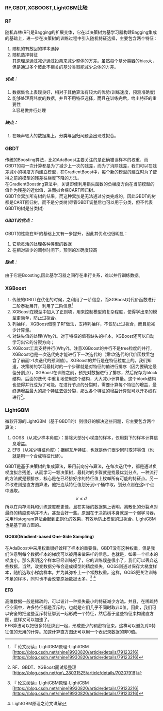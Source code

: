 ### RF,GBDT,XGBOOST,LightGBM比较

### RF

随机森林\(RF\)是Bagging的扩展变体，它在以决策树为基学习器构建Bagging集成的基础上，进一步在决策树的训练过程中引入随机特征选择，主要包含两个特征：  
1. 随机的有放回的样本选择  
2. 随机选择特征  
其原理是通过减少通过投票来减少整体的方差。虽然每个基分类器的bias大，但是通过多个彼此不相关的基分类器能减少总体的方差。

##### 优点：

1. 数据集合上表现良好，相对于其他算法有较大的优势\(训练速度，预测准确度\)  
2. 能够处理高纬度的数据，并且不用特征选择，而且在训练完后，给出特征的重要性  
   3.容易做并行处理 

##### 缺点：

1. 在噪声较大的数据集上，分类与回归问题会出现过拟合。  

### GBDT

传统的Boosting算法，比如AdaBoost主要关注的是正确错误样本的权重，而GBDT的每一次计算都是为了减少上一次的残差，而为了消除残差，我们可以在残差减小的梯度方向建立模型，在GradientBoost中，每个新的模型的建立时为了使得之前的模型的残差往梯度下降的方法。  
在GradientBoosting算法中，关键即使利用损失函数的负梯度方向在当前模型的值作为残差的近似值，进而拟合棵CART回归树。  
GBDT会累加所有树的结果，而这种累加是无法通过分类完成的，因此GBDT的树都是CART回归树，而不是分类树\(尽管GBDT调整后也可以用于分类，但不代表GBDT的树是分类树\)

##### GBDT的优点：

GBDT的性能在RF的基础上又有一步提升，因此其优点也很明显：  
1. 它能灵活的处理各种类型的数据  
2. 在相对较少的调参时间下，预测的准确度较高

##### 缺点：

由于它是Boosting,因此基学习器之间存在串行关系，难以并行训练数据。

### XGBoost

1. 传统的GBDT在优化的时候，之利用了一阶信息，而XGBoost对代价函数进行二阶泰勒展开，利用了二阶信息[^2]  
2. XGBoost在模型中加入了正则项，用来控制模型的复杂程度，使得学出来的模型更简单，防止过拟合。  
3. 列抽样， XGBoost借鉴了RF做法，支持列抽样，不仅防止过拟合，而且能减少计算量。  
4. 对缺失值的处理\(Why?\)。对于特征的值有缺失的样本，XGBoost还可以自动学习出它的分裂方向；
5. XGBoost工具支持并行\(Why?\)。注意XGBoost的并行不是tree粒度的并行，XGBoost也是一次迭代完才能进行下一次迭代的（第t次迭代的代价函数里包含了前面t-1次迭代的预测值）。XGBoost的并行是在特征粒度上的。我们知道，决策树的学习最耗时的一个步骤就是对特征的值进行排序（因为要确定最佳分割点），XGBoost在训练之前，预先对数据进行了排序，然后保存为block结构，后面的迭代 中重复地使用这个结构，大大减小计算量。这个block结构也使得并行成为了可能，在进行节点的分裂时，需要计算每个特征的增益，最终选增益最大的那个特征去做分裂，那么各个特征的增益计算就可以开多线程进行[^1]。

### LightGBM
微软开源的LightGBM（基于GBDT的）则很好的解决这些问题，它主要包含两个算法：
1. GOSS（从减少样本角度）：排除大部分小梯度的样本，仅用剩下的样本计算信息增益。
2. EFB（从减少特征角度）：捆绑互斥特征，也就是他们很少同时取非零值（也就是用一个合成特征代替）。

GBDT是基于决策树的集成算法，采用前向分布算法，在每次迭代中，都是通过负梯度拟合残差，从而学习一颗决策树，最耗时的步骤就是找最优划分点。一种流行的方法就是预排序，核心是在已经排好序的特征值上枚举所有可能的特征点。另一种改进则是直方图算法，他把连续特征值划分到k个桶中取，划分点则在这k个点中选取。$$k \le d$$ 所以在内存消耗和训练速度都更佳，且在实际的数据集上表明，离散化的分裂点对最终的精度影响并不大，甚至会好一些。原因在于决策树本身就是一个弱学习器，采用Histogram算法会起到正则化的效果，有效地防止模型的过拟合。LightGBM也是基于直方图的。

#### GOSS\(Gradient-based One-Side Sampling\) 
在AdaBoost中采用权重很好诠释了样本的重要性，GBDT没有这种权重，但是我们注意到每个数据样本的梯度可以被用来做采样的信息。也就是，如果一个样本的梯度小，那么表明这个样本已经训练好了，它的训练误差很小了，我们可以丢弃这些数据。当然，改变数据分布会造成模型的精度损失。GOSS则通过保存大梯度样本，随机选取小梯度样本，并为其弥补上一个常数权重。这样，GOSS更关注训练不足的样本，同时也不会改变原始数据太多。[^2] [^3]
#### EFB
高维数据一般是稀疏的，可以设计一种损失最小的特征减少方法。并且，在稀疏特征空间中，许多特征都是互斥的，也就是它们几乎不同时取非0值。因此，我们可以安全的把这些互斥特征绑到一起形成一个特征，然后基于这些特征束构建直方图，这样又可以加速了。  
EFB算法可以把很多特征绑到一起，形成更少的稠密特征束，这样可以避免对0特征值的无用的计算。加速计算直方图还可以用一个表记录数据的非0值。  

[^1]:  RF、GBDT、XGBoost面试级整理 [https://blog.csdn.net/qq\_28031525/article/details/70207918]  

[^2]:  『 论文阅读』LightGBM原理-LightGBM  [https://blog.csdn.net/shine19930820/article/details/79123216](https://blog.csdn.net/shine19930820/article/details/79123216)   

[^3]:  LightGBM原理之论文详解  


